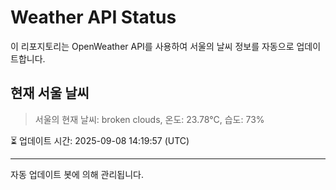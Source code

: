 
# Weather API Status

이 리포지토리는 OpenWeather API를 사용하여 서울의 날씨 정보를 자동으로 업데이트합니다.

## 현재 서울 날씨
> 서울의 현재 날씨: broken clouds, 온도: 23.78°C, 습도: 73%

⏳ 업데이트 시간: 2025-09-08 14:19:57 (UTC)

---
자동 업데이트 봇에 의해 관리됩니다.
